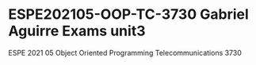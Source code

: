 # ESPE202105-OOP-TC-3730 Gabriel Aguirre Exams unit3 
ESPE 2021 05 Object Oriented Programming Telecommunications 3730
